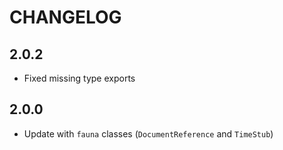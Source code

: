 # CHANGELOG

## 2.0.2
- Fixed missing type exports

## 2.0.0

- Update with `fauna` classes (`DocumentReference` and `TimeStub`)
